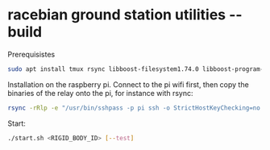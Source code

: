 # racebian ground station utilities -- build

Prerequisistes
```sh
sudo apt install tmux rsync libboost-filesystem1.74.0 libboost-program-options1.74.0
```

Installation on the raspberry pi. Connect to the pi wifi first, then copy the binaries of the relay onto the pi, for instance with rsync:
```sh
rsync -rRlp -e "/usr/bin/sshpass -p pi ssh -o StrictHostKeyChecking=no -l pi" relay/build-aarch64-linux-gnu pi@10.0.0.1:"/home/pi/"
```

Start:
```sh
./start.sh <RIGID_BODY_ID> [--test]
```
